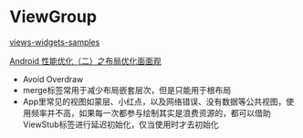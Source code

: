 # ViewGroup

[views-widgets-samples](https://github.com/android/views-widgets-samples)



[Android 性能优化（二）之布局优化面面观](https://juejin.im/post/58a442b661ff4b006c8a63f5)

- Avoid Overdraw
- merge标签常用于减少布局嵌套层次，但是只能用于根布局
- App里常见的视图如蒙层、小红点，以及网络错误、没有数据等公共视图，使用频率并不高，如果每一次都参与绘制其实是浪费资源的，都可以借助ViewStub标签进行延迟初始化，仅当使用时才去初始化

